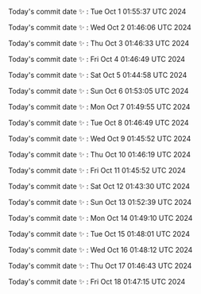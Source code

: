 Today's commit date ✨ : Tue Oct 1 01:55:37 UTC 2024 

Today's commit date ✨ : Wed Oct 2 01:46:06 UTC 2024 

Today's commit date ✨ : Thu Oct 3 01:46:33 UTC 2024 

Today's commit date ✨ : Fri Oct 4 01:46:49 UTC 2024 

Today's commit date ✨ : Sat Oct 5 01:44:58 UTC 2024 

Today's commit date ✨ : Sun Oct 6 01:53:05 UTC 2024 

Today's commit date ✨ : Mon Oct 7 01:49:55 UTC 2024 

Today's commit date ✨ : Tue Oct 8 01:46:49 UTC 2024 

Today's commit date ✨ : Wed Oct 9 01:45:52 UTC 2024 

Today's commit date ✨ : Thu Oct 10 01:46:19 UTC 2024 

Today's commit date ✨ : Fri Oct 11 01:45:52 UTC 2024 

Today's commit date ✨ : Sat Oct 12 01:43:30 UTC 2024 

Today's commit date ✨ : Sun Oct 13 01:52:39 UTC 2024 

Today's commit date ✨ : Mon Oct 14 01:49:10 UTC 2024 

Today's commit date ✨ : Tue Oct 15 01:48:01 UTC 2024 

Today's commit date ✨ : Wed Oct 16 01:48:12 UTC 2024 

Today's commit date ✨ : Thu Oct 17 01:46:43 UTC 2024 

Today's commit date ✨ : Fri Oct 18 01:47:15 UTC 2024 

